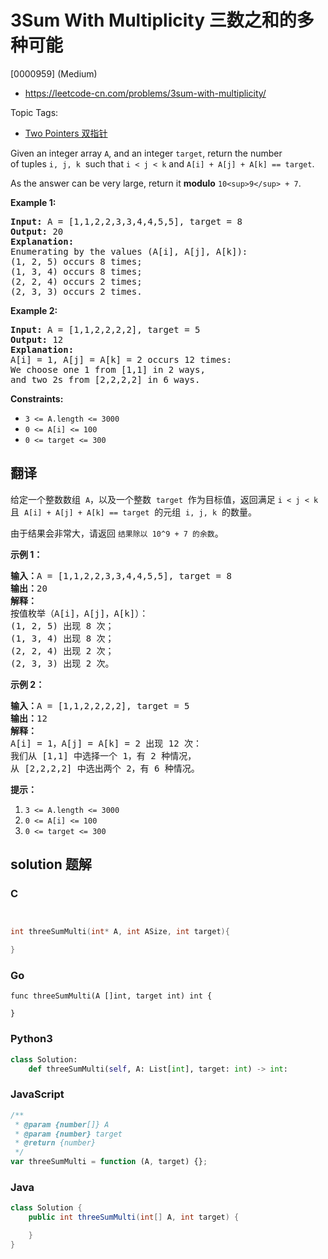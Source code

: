 # 3Sum With Multiplicity 三数之和的多种可能

[0000959] (Medium)

- https://leetcode-cn.com/problems/3sum-with-multiplicity/

Topic Tags:

- [Two Pointers 双指针](https://leetcode-cn.com/tag/two-pointers/)

Given an integer array `A`, and an integer `target`, return the number of tuples `i, j, k`  such that `i < j < k` and `A[i] + A[j] + A[k] == target`.

As the answer can be very large, return it **modulo** `10<sup>9</sup> + 7`.

**Example 1:**

<pre><strong>Input:</strong> A = [1,1,2,2,3,3,4,4,5,5], target = 8
<strong>Output:</strong> 20
<strong>Explanation: </strong>
Enumerating by the values (A[i], A[j], A[k]):
(1, 2, 5) occurs 8 times;
(1, 3, 4) occurs 8 times;
(2, 2, 4) occurs 2 times;
(2, 3, 3) occurs 2 times.
</pre>

**Example 2:**

<pre><strong>Input:</strong> A = [1,1,2,2,2,2], target = 5
<strong>Output:</strong> 12
<strong>Explanation: </strong>
A[i] = 1, A[j] = A[k] = 2 occurs 12 times:
We choose one 1 from [1,1] in 2 ways,
and two 2s from [2,2,2,2] in 6 ways.
</pre>

**Constraints:**

- `3 <= A.length <= 3000`
- `0 <= A[i] <= 100`
- `0 <= target <= 300`

## 翻译

给定一个整数数组  `A`，以及一个整数  `target`  作为目标值，返回满足 `i < j < k` 且  `A[i] + A[j] + A[k] == target`  的元组  `i, j, k`  的数量。

由于结果会非常大，请返回 `结果除以 10^9 + 7 的余数`。

**示例 1：**

<pre><strong>输入：</strong>A = [1,1,2,2,3,3,4,4,5,5], target = 8
<strong>输出：</strong>20
<strong>解释：</strong>
按值枚举（A[i]，A[j]，A[k]）：
(1, 2, 5) 出现 8 次；
(1, 3, 4) 出现 8 次；
(2, 2, 4) 出现 2 次；
(2, 3, 3) 出现 2 次。
</pre>

**示例 2：**

<pre><strong>输入：</strong>A = [1,1,2,2,2,2], target = 5
<strong>输出：</strong>12
<strong>解释：</strong>
A[i] = 1，A[j] = A[k] = 2 出现 12 次：
我们从 [1,1] 中选择一个 1，有 2 种情况，
从 [2,2,2,2] 中选出两个 2，有 6 种情况。
</pre>

**提示：**

1.  `3 <= A.length <= 3000`
2.  `0 <= A[i] <= 100`
3.  `0 <= target <= 300`

## solution 题解

### C

```c


int threeSumMulti(int* A, int ASize, int target){

}
```

### Go

```golang
func threeSumMulti(A []int, target int) int {

}
```

### Python3

```python
class Solution:
    def threeSumMulti(self, A: List[int], target: int) -> int:
```

### JavaScript

```javascript
/**
 * @param {number[]} A
 * @param {number} target
 * @return {number}
 */
var threeSumMulti = function (A, target) {};
```

### Java

```java
class Solution {
    public int threeSumMulti(int[] A, int target) {

    }
}
```
